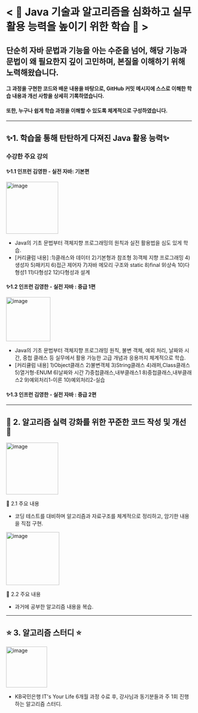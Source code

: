 # < 🌸 Java 기술과 알고리즘을 심화하고 실무 활용 능력을 높이기 위한 학습 🌸 >
## 단순히 자바 문법과 기능을 아는 수준을 넘어, 해당 기능과 문법이 왜 필요한지 깊이 고민하며, 본질을 이해하기 위해 노력해왔습니다.

#### 그 과정을 구현한 코드와 배운 내용을 바탕으로, GitHub 커밋 메시지에 스스로 이해한 학습 내용과 개선 사항을 상세히 기록하였습니다. 
#### 또한, 누구나 쉽게 학습 과정을 이해할 수 있도록 체계적으로 구성하였습니다.
------------------------------
## ✨1. 학습을 통해 탄탄하게 다져진 Java 활용 능력✨

### 수강한 주요 강의
#### ✨1.1 인프런 김영한 - 실전 자바: 기본편
<img width="141" alt="image" src="https://github.com/user-attachments/assets/043327dc-8154-4952-a585-b321cb6d4fa1" />

  - Java의 기초 문법부터 객체지향 프로그래밍의 원칙과 실전 활용법을 심도 있게 학습.
  - [커리큘럼 내용] :1)클래스와 데이터  2)기본형과 참조형  3)객체 지향 프로그래밍  4)생성자  5)패키지  6)접근 제어자  7)자바 메모리 구조와 static  8)final  9)상속  10)다형성1  11)다형성2  12)다형성과 설계

#### ✨1.2 인프런 김영한 - 실전 자바 : 중급 1편
<img width="120" alt="image" src="https://github.com/user-attachments/assets/76de3742-b203-43e5-b7e9-86a511b2ee81" />

- Java의 기초 문법부터 객체지향 프로그래밍 원칙, 불변 객체, 예외 처리, 날짜와 시간, 중첩 클래스 등 실무에서 활용 가능한 고급 개념과 응용까지 체계적으로 학습.
- [커리큘럼 내용] 1)Object클래스  2)불변객체  3)String클래스  4)래퍼,Class클래스  5)열거형-ENUM  6)날짜와 시간  7)중첩클래스,내부클래스1  8)중첩클래스,내부클래스2  9)예외처리1-이론  10)예외처리2-실습
  
#### ✨1.3 인프런 김영한 - 실전 자바 : 중급 2편
  
----------------------------
## 🎀 2. 알고리즘 실력 강화를 위한 꾸준한 코드 작성 및 개선 🎀
<img width="141" alt="image" src="https://github.com/user-attachments/assets/6af3e413-79d7-4659-a749-f24bdac86aab" />

🎀 2.1 주요 내용 

  - 코딩 테스트를 대비하며 알고리즘과 자료구조를 체계적으로 정리하고, 암기한 내용을 직접 구현.

 <img width="144" alt="image" src="https://github.com/user-attachments/assets/d3369e19-a127-4162-905c-db55af08c3eb" />

🎀 2.2 주요 내용 

  - 과거에 공부한 알고리즘 내용을 복습.


----------------------------
## ⭐️ 3. 알고리즘 스터디 ⭐️

<img width="111" alt="image" src="https://github.com/user-attachments/assets/4fd51c9a-4fad-4e69-b831-fb61e7d55d77" />

- KB국민은행 IT's Your Life 6개월 과정 수료 후, 강사님과 동기분들과 주 1회 진행하는 알고리즘 스터디. 




